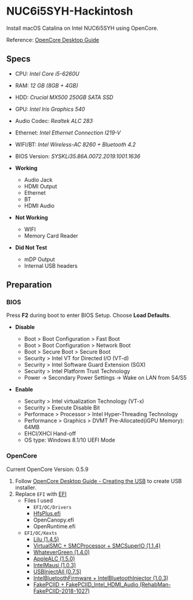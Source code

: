 # NUC6i5SYH-Hackintosh
Install macOS Catalina on Intel NUC6i5SYH using OpenCore.

Reference: [OpenCore Desktop Guide](https://dortania.github.io/OpenCore-Desktop-Guide/)

## Specs
- CPU: *Intel Core i5-6260U*
- RAM: *12 GB (8GB + 4GB)*
- HDD: *Crucial MX500 250GB SATA SSD*
- GPU: *Intel Iris Graphics 540*
- Audio Codec: *Realtek ALC 283*
- Ethernet: *Intel Ethernet Connection I219-V*
- WIFI/BT: *Intel Wireless-AC 8260 + Bluetooth 4.2*
- BIOS Version: *SYSKLi35.86A.0072.2019.1001.1636*

- **Working**
  - Audio Jack
  - HDMI Output
  - Ethernet
  - BT
  - HDMI Audio

- **Not Working**
  - WIFI
  - Memory Card Reader

- **Did Not Test**
  - mDP Output
  - Internal USB headers

## Preparation
### BIOS
Press **F2** during boot to enter BIOS Setup. Choose **Load Defaults**.

- **Disable**
  - Boot > Boot Configuration > Fast Boot
  - Boot > Boot Configuration > Network Boot
  - Boot > Secure Boot > Secure Boot
  - Security > Intel VT for Directed I/O (VT-d)
  - Security > Intel Software Guard Extension (SGX)
  - Security > Intel Platform Trust Technology
  - Power -> Secondary Power Settings -> Wake on LAN from S4/S5
 
- **Enable**
  - Security > Intel virtualization Technology (VT-x)
  - Security > Execute Disable Bit
  - Performace > Processor > Intel Hyper-Threading Technology
  - Performance > Graphics > DVMT Pre-Allocated(iGPU Memory): 64MB
  - EHCI/XHCI Hand-off
  - OS type: Windows 8.1/10 UEFI Mode

### OpenCore
Current OpenCore Version: 0.5.9

1. Follow [OpenCore Desktop Guide - Creating the USB](https://dortania.github.io/OpenCore-Desktop-Guide/installer-guide/) to create USB installer.
2. Replace `EFI` with [EFI](asdsa)
   - Files I used
     - `EFI/OC/Drivers`
     - [HfsPlus.efi](https://github.com/acidanthera/OcBinaryData/blob/master/Drivers/HfsPlus.efi)
     - OpenCanopy.efi
     - OpenRuntime.efi
   - `EFI/OC/Kexts`
     - [Lilu (1.4.5)](https://github.com/acidanthera/Lilu/releases)
     - [VirtualSMC + SMCProcessor + SMCSuperIO (1.1.4)](https://github.com/acidanthera/VirtualSMC/releases)
     - [WhateverGreen (1.4.0)](https://github.com/acidanthera/WhateverGreen/releases)
     - [AppleALC (1.5.0)](https://github.com/acidanthera/AppleALC/releases)
     - [IntelMausi (1.0.3)](https://github.com/acidanthera/IntelMausi/releases)
     - [USBInjectAll (0.7.5)](https://github.com/Sniki/OS-X-USB-Inject-All/releases)
     - [IntelBluetoothFirmware + IntelBluetoothInjector (1.0.3)](https://github.com/zxystd/IntelBluetoothFirmware/releases)
     - [FakePCIID + FakePCIID_Intel_HDMI_Audio (RehabMan-FakePCIID-2018-1027)](https://github.com/RehabMan/OS-X-Fake-PCI-ID)









